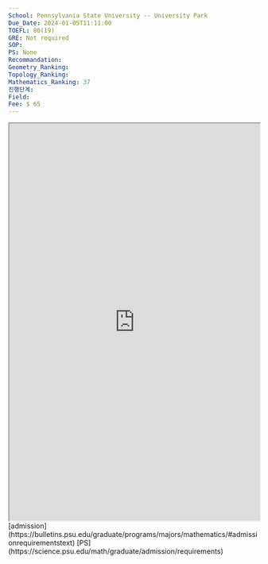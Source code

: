 ```yaml
---
School: Pennsylvania State University -- University Park
Due_Date: 2024-01-05T11:11:00
TOEFL: 80(19)
GRE: Not required
SOP: 
PS: None
Recommandation: 
Geometry_Ranking: 
Topology_Ranking: 
Mathematics_Ranking: 37
진행단계: 
Field: 
Fee: $ 65
---
```

<iframe
height=800,
width=100%,
src="https://bulletins.psu.edu/graduate/programs/majors/mathematics/#admissionrequirementstext"></iframe>
[admission](https://bulletins.psu.edu/graduate/programs/majors/mathematics/#admissionrequirementstext)
[PS](https://science.psu.edu/math/graduate/admission/requirements)
